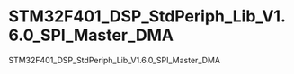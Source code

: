 # STM32F401_DSP_StdPeriph_Lib_V1.6.0_SPI_Master_DMA
 STM32F401_DSP_StdPeriph_Lib_V1.6.0_SPI_Master_DMA
